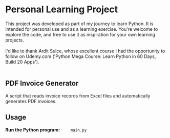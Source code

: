 # Personal Learning Project

This project was developed as part of my journey to learn Python. It is intended for personal use and as a learning exercise. You're welcome to explore the code, and free to use it as inspiration for your own learning projects.
<br>
<br>
I'd like to thank Ardit Sulce, whose excellent course I had the opportunity to follow on Udemy.com ('Python Mega Course: Learn Python in 60 Days, Build 20 Apps').
<br>
<br>

## PDF Invoice Generator

A script that reads invoice records from Excel files and automatically generates PDF invoices.

## Usage

**Run the Python program:**
  ```
  main.py
  ```
